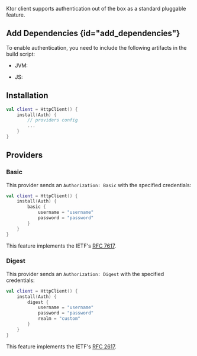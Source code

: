 [//]: # (title: Auth)

<include src="lib.md" include-id="outdated_warning"/>

Ktor client supports authentication out of the box as a standard pluggable feature.

## Add Dependencies {id="add_dependencies"}
To enable authentication, you need to include the following artifacts in the build script:
* JVM:

   <var name="artifact_name" value="ktor-client-auth-jvm"/>
   <include src="lib.md" include-id="add_ktor_artifact"/>

* JS:

   <var name="artifact_name" value="ktor-client-auth-js"/>
   <include src="lib.md" include-id="add_ktor_artifact"/>

## Installation

``` kotlin
val client = HttpClient() {
    install(Auth) {
        // providers config
        ...
    }
}
```

## Providers

### Basic

This provider sends an `Authorization: Basic` with the specified credentials:

```kotlin
val client = HttpClient() {
    install(Auth) {
        basic {
            username = "username"
            password = "password"
        }
    }
}
```

This feature implements the IETF's [RFC 7617](https://tools.ietf.org/html/rfc7617).

### Digest

This provider sends an `Authorization: Digest` with the specified credentials:

```kotlin
val client = HttpClient() {
    install(Auth) {
        digest {
            username = "username"
            password = "password"
            realm = "custom"
        }
    }
}
```

This feature implements the IETF's [RFC 2617](https://tools.ietf.org/html/rfc2617).